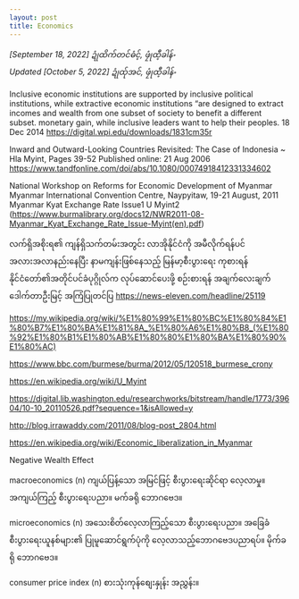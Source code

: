 ```yaml
---
layout: post
title: Economics 
---
```


*[September 18, 2022] ဍုံထိက်တင်ဓံင့်, ဖၠုံထီ့ခါန်ႋ*  
*Updated [October 5, 2022] ဍုံထ်ုအင်, ဖၠုံထီ့ခါန်ႋ*

Inclusive economic institutions are supported by inclusive political institutions, while extractive economic institutions “are designed to extract incomes and wealth from one subset of society to benefit a different subset. monetary gain, while inclusive leaders want to help their peoples. 18 Dec 2014 https://digital.wpi.edu/downloads/1831cm35r 

Inward and Outward-Looking Countries Revisited: The Case of Indonesia ~ Hla Myint, Pages 39-52 Published online: 21 Aug 2006 https://www.tandfonline.com/doi/abs/10.1080/00074918412331334602  


National Workshop on Reforms for Economic Development of Myanmar
Myanmar International Convention Centre, Naypyitaw, 19-21 August, 2011
Myanmar Kyat Exchange Rate Issue1
U Myint2 
(https://www.burmalibrary.org/docs12/NWR2011-08-Myanmar_Kyat_Exchange_Rate_Issue-Myint(en).pdf)

လက်ရှိအစိုးရ၏ ကျန်ရှိသက်တမ်းအတွင်း လာအိုနိုင်ငံကို အမီလိုက်ရန်ပင် အလားအလာနည်းနေပြီး နာမကျန်းဖြစ်နေသည့် မြန်မာ့စီးပွားရေး ကုစားရန် နိုင်ငံတော်၏အတိုင်ပင်ခံပုဂ္ဂိုလ်က လုပ်ဆောင်ပေးဖို့ စဉ်းစားရန် အချက်လေးချက် ဒေါက်တာဦးမြင့် အကြံပြုတင်ပြ
https://news-eleven.com/headline/25119

https://my.wikipedia.org/wiki/%E1%80%99%E1%80%BC%E1%80%84%E1%80%B7%E1%80%BA%E1%81%8A_%E1%80%A6%E1%80%B8_(%E1%80%92%E1%80%B1%E1%80%AB%E1%80%80%E1%80%BA%E1%80%90%E1%80%AC)

https://www.bbc.com/burmese/burma/2012/05/120518_burmese_crony 

https://en.wikipedia.org/wiki/U_Myint 

https://digital.lib.washington.edu/researchworks/bitstream/handle/1773/39604/10-10_20110526.pdf?sequence=1&isAllowed=y

http://blog.irrawaddy.com/2011/08/blog-post_2804.html

https://en.wikipedia.org/wiki/Economic_liberalization_in_Myanmar

Negative Wealth Effect 

macroeconomics (n) ကျယ်ပြန့်သော အမြင်ဖြင့် စီးပွားရေးဆိုင်ရာ လေ့လာမှု။ အကျယ်ကြည့် စီးပွားရေးပညာ။ မက်ခရို ဘောဂဗေဒ။ 

microeconomics (n) အသေးစိတ်လေ့လာကြည့်သော စီးပွားရေးပညာ။ အခြေခံစီးပွားရေးယူနစ်များ၏ ပြုမူဆောင်ရွက်ပုံကို လေ့လာသည့်ဘောဂဗေဒပညာရပ်။ မိုက်ခရို ဘောဂဗေဒ။ 

consumer price index (n) စားသုံးကုန်စျေးနှုန်း အညွှန်း။ 
